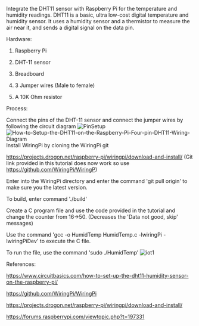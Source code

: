 Integrate the DHT11 sensor with Raspberry Pi for the temperature and humidity readings. DHT11 is a basic, ultra low-cost digital temperature and humidity sensor. It uses a humidity sensor and a thermistor to measure the air near it, and sends a digital signal on the data pin.

Hardware: 

1. Raspberry Pi 

2. DHT-11 sensor 

3. Breadboard

4. 3 Jumper wires (Male to female) 
 

5. A 10K Ohm resistor

Process:

Connect the pins of the DHT-11 sensor and connect the jumper wires by following the circuit diagram
![PinSetup](https://user-images.githubusercontent.com/112664141/193221508-7a3b8ad8-b1fa-4550-aedf-86f937888957.jpg)
![How-to-Setup-the-DHT11-on-the-Raspberry-Pi-Four-pin-DHT11-Wiring-Diagram](https://user-images.githubusercontent.com/112664141/193221518-ad4336a5-3c63-4a3f-a616-5dff7e34d455.png)
Install WiringPi by cloning the WiringPi git

https://projects.drogon.net/raspberry-pi/wiringpi/download-and-install/ (Git link provided in this tutorial does now work so use https://github.com/WiringPi/WiringP)

Enter into the WiringPi directory and enter the command 'git pull origin' to make sure you the latest version.

To build, enter command './build'

Create a C program file and use the code provided in the tutorial and change the counter from 16→50. (Decreases the 'Data not good, skip' messages)

Use the command 'gcc -o HumidTemp HumidTemp.c -lwiringPi -lwiringPiDev' to execute the C file.

To run the file, use the command 'sudo ./HumidTemp'
![iot1](https://user-images.githubusercontent.com/112664141/193222110-239462a2-7cd0-43e5-8815-0cbd126d7e18.PNG)

References:

https://www.circuitbasics.com/how-to-set-up-the-dht11-humidity-sensor-on-the-raspberry-pi/

https://github.com/WiringPi/WiringPi

https://projects.drogon.net/raspberry-pi/wiringpi/download-and-install/

https://forums.raspberrypi.com/viewtopic.php?t=197331

